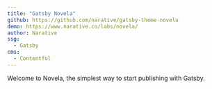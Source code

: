 ```yaml
---
title: "Gatsby Novela"
github: https://github.com/narative/gatsby-theme-novela
demo: https://www.narative.co/labs/novela/
author: Narative
ssg:
  - Gatsby
cms:
  - Contentful
---
```


Welcome to Novela, the simplest way to start publishing with Gatsby.
